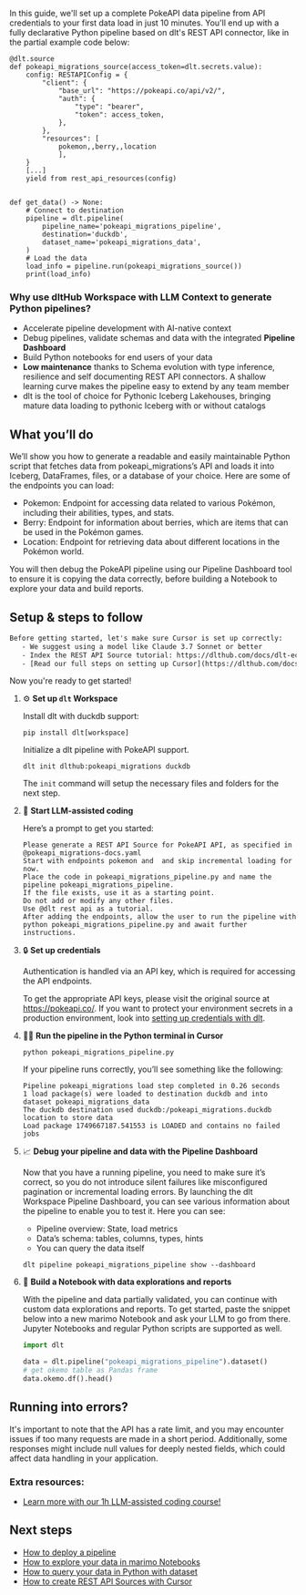 In this guide, we'll set up a complete PokeAPI data pipeline from API credentials to your first data load in just 10 minutes. You'll end up with a fully declarative Python pipeline based on dlt's REST API connector, like in the partial example code below:

```python-outcome
@dlt.source
def pokeapi_migrations_source(access_token=dlt.secrets.value):
    config: RESTAPIConfig = {
        "client": {
            "base_url": "https://pokeapi.co/api/v2/",
            "auth": {
                "type": "bearer",
                "token": access_token,
            },
        },
        "resources": [
            pokemon,,berry,,location
            ],
    }
    [...]
    yield from rest_api_resources(config)


def get_data() -> None:
    # Connect to destination
    pipeline = dlt.pipeline(
        pipeline_name='pokeapi_migrations_pipeline',
        destination='duckdb',
        dataset_name='pokeapi_migrations_data', 
    )
    # Load the data
    load_info = pipeline.run(pokeapi_migrations_source())
    print(load_info) 
```

### Why use dltHub Workspace with LLM Context to generate Python pipelines?

- Accelerate pipeline development with AI-native context
- Debug pipelines, validate schemas and data with the integrated **Pipeline Dashboard**
- Build Python notebooks for end users of your data
- **Low maintenance** thanks to Schema evolution with type inference, resilience and self documenting REST API connectors. A shallow learning curve makes the pipeline easy to extend by any team member
- dlt is the tool of choice for Pythonic Iceberg Lakehouses, bringing mature data loading to pythonic Iceberg with or without catalogs

## What you’ll do

We’ll show you how to generate a readable and easily maintainable Python script that fetches data from pokeapi_migrations’s API and loads it into Iceberg, DataFrames, files, or a database of your choice. Here are some of the endpoints you can load:

- Pokemon: Endpoint for accessing data related to various Pokémon, including their abilities, types, and stats.
- Berry: Endpoint for information about berries, which are items that can be used in the Pokémon games.
- Location: Endpoint for retrieving data about different locations in the Pokémon world.

You will then debug the PokeAPI pipeline using our Pipeline Dashboard tool to ensure it is copying the data correctly, before building a Notebook to explore your data and build reports.

## Setup & steps to follow

```default
Before getting started, let's make sure Cursor is set up correctly:
   - We suggest using a model like Claude 3.7 Sonnet or better
   - Index the REST API Source tutorial: https://dlthub.com/docs/dlt-ecosystem/verified-sources/rest_api/ and add it to context as **@dlt rest api**
   - [Read our full steps on setting up Cursor](https://dlthub.com/docs/dlt-ecosystem/llm-tooling/cursor-restapi#23-configuring-cursor-with-documentation)
```

Now you're ready to get started!

1. ⚙️ **Set up `dlt` Workspace**
    
    Install dlt with duckdb support:
    ```shell
    pip install dlt[workspace]
    ```

    Initialize a dlt pipeline with PokeAPI support.
    ```shell
    dlt init dlthub:pokeapi_migrations duckdb
    ```

    The `init` command will setup the necessary files and folders for the next step.
    
2. 🤠 **Start LLM-assisted coding**
    
    Here’s a prompt to get you started:
    
    ```prompt
    Please generate a REST API Source for PokeAPI API, as specified in @pokeapi_migrations-docs.yaml 
    Start with endpoints pokemon and  and skip incremental loading for now. 
    Place the code in pokeapi_migrations_pipeline.py and name the pipeline pokeapi_migrations_pipeline. 
    If the file exists, use it as a starting point. 
    Do not add or modify any other files. 
    Use @dlt rest api as a tutorial. 
    After adding the endpoints, allow the user to run the pipeline with python pokeapi_migrations_pipeline.py and await further instructions.
    ```

    
3. 🔒 **Set up credentials** 
    
    Authentication is handled via an API key, which is required for accessing the API endpoints.
    
    To get the appropriate API keys, please visit the original source at https://pokeapi.co/.
    If you want to protect your environment secrets in a production environment, look into [setting up credentials with dlt](https://dlthub.com/docs/walkthroughs/add_credentials).
    
4. 🏃‍♀️ **Run the pipeline in the Python terminal in Cursor**
    
    ```shell
    python pokeapi_migrations_pipeline.py
    ```
    
    If your pipeline runs correctly, you’ll see something like the following:
    
    ```shell
    Pipeline pokeapi_migrations load step completed in 0.26 seconds
    1 load package(s) were loaded to destination duckdb and into dataset pokeapi_migrations_data
    The duckdb destination used duckdb:/pokeapi_migrations.duckdb location to store data
    Load package 1749667187.541553 is LOADED and contains no failed jobs
    ```
    
5. 📈 **Debug your pipeline and data with the Pipeline Dashboard**

    Now that you have a running pipeline, you need to make sure it’s correct, so you do not introduce silent failures like misconfigured pagination or incremental loading errors. By launching the dlt Workspace Pipeline Dashboard, you can see various information about the pipeline to enable you to test it. Here you can see:
    - Pipeline overview: State, load metrics
    - Data’s schema: tables, columns, types, hints
    - You can query the data itself
    
    ```shell
    dlt pipeline pokeapi_migrations_pipeline show --dashboard
    ```
    
6. 🐍 **Build a Notebook with data explorations and reports**

    With the pipeline and data partially validated, you can continue with custom data explorations and reports. To get started, paste the snippet below into a new marimo Notebook and ask your LLM to go from there. Jupyter Notebooks and regular Python scripts are supported as well.

    
    ```python
    import dlt

   data = dlt.pipeline("pokeapi_migrations_pipeline").dataset()
   # get okemo table as Pandas frame
   data.okemo.df().head()
    ```

## Running into errors?

It's important to note that the API has a rate limit, and you may encounter issues if too many requests are made in a short period. Additionally, some responses might include null values for deeply nested fields, which could affect data handling in your application.

### Extra resources:

- [Learn more with our 1h LLM-assisted coding course!](https://www.youtube.com/watch?v=GGid70rnJuM)

## Next steps

- [How to deploy a pipeline](https://dlthub.com/docs/walkthroughs/deploy-a-pipeline)
- [How to explore your data in marimo Notebooks](https://dlthub.com/docs/general-usage/dataset-access/marimo)
- [How to query your data in Python with dataset](https://dlthub.com/docs/general-usage/dataset-access/dataset)
- [How to create REST API Sources with Cursor](https://dlthub.com/docs/dlt-ecosystem/llm-tooling/cursor-restapi)